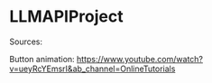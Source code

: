 # LLMAPIProject

Sources:

Button animation: https://www.youtube.com/watch?v=ueyRcYEmsrI&ab_channel=OnlineTutorials
